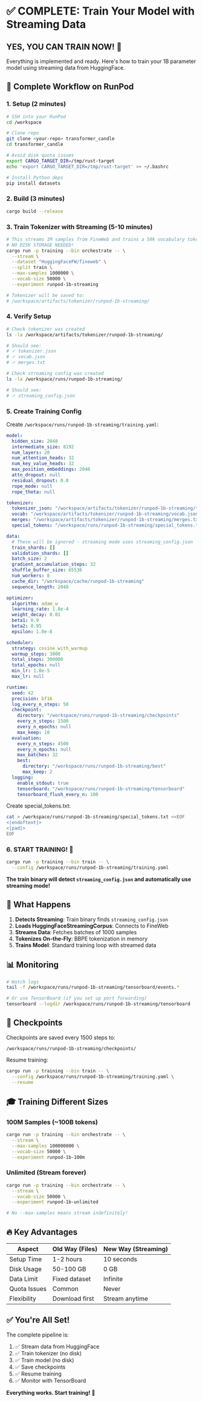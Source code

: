 # ✅ COMPLETE: Train Your Model with Streaming Data

## YES, YOU CAN TRAIN NOW! 🎉

Everything is implemented and ready. Here's how to train your 1B parameter model using streaming data from HuggingFace.

## 🚀 Complete Workflow on RunPod

### 1. Setup (2 minutes)

```bash
# SSH into your RunPod
cd /workspace

# Clone repo
git clone <your-repo> transformer_candle
cd transformer_candle

# Avoid disk quota issues
export CARGO_TARGET_DIR=/tmp/rust-target
echo 'export CARGO_TARGET_DIR=/tmp/rust-target' >> ~/.bashrc

# Install Python deps
pip install datasets
```

### 2. Build (3 minutes)

```bash
cargo build --release
```

### 3. Train Tokenizer with Streaming (5-10 minutes)

```bash
# This streams 1M samples from FineWeb and trains a 50k vocabulary tokenizer
# NO DISK STORAGE NEEDED!
cargo run -p training --bin orchestrate -- \
  --stream \
  --dataset "HuggingFaceFW/fineweb" \
  --split train \
  --max-samples 1000000 \
  --vocab-size 50000 \
  --experiment runpod-1b-streaming

# Tokenizer will be saved to:
# /workspace/artifacts/tokenizer/runpod-1b-streaming/
```

### 4. Verify Setup

```bash
# Check tokenizer was created
ls -la /workspace/artifacts/tokenizer/runpod-1b-streaming/

# Should see:
# ✓ tokenizer.json
# ✓ vocab.json
# ✓ merges.txt

# Check streaming config was created
ls -la /workspace/runs/runpod-1b-streaming/

# Should see:
# ✓ streaming_config.json
```

### 5. Create Training Config

Create `/workspace/runs/runpod-1b-streaming/training.yaml`:

```yaml
model:
  hidden_size: 2048
  intermediate_size: 8192
  num_layers: 20
  num_attention_heads: 32
  num_key_value_heads: 32
  max_position_embeddings: 2048
  attn_dropout: null
  residual_dropout: 0.0
  rope_mode: null
  rope_theta: null

tokenizer:
  tokenizer_json: "/workspace/artifacts/tokenizer/runpod-1b-streaming/tokenizer.json"
  vocab: "/workspace/artifacts/tokenizer/runpod-1b-streaming/vocab.json"
  merges: "/workspace/artifacts/tokenizer/runpod-1b-streaming/merges.txt"
  special_tokens: "/workspace/runs/runpod-1b-streaming/special_tokens.txt"

data:
  # These will be ignored - streaming mode uses streaming_config.json
  train_shards: []
  validation_shards: []
  batch_size: 2
  gradient_accumulation_steps: 32
  shuffle_buffer_size: 65536
  num_workers: 8
  cache_dir: "/workspace/cache/runpod-1b-streaming"
  sequence_length: 2048

optimizer:
  algorithm: adam_w
  learning_rate: 1.8e-4
  weight_decay: 0.01
  beta1: 0.9
  beta2: 0.95
  epsilon: 1.0e-8

scheduler:
  strategy: cosine_with_warmup
  warmup_steps: 3000
  total_steps: 300000
  total_epochs: null
  min_lr: 1.8e-5
  max_lr: null

runtime:
  seed: 42
  precision: bf16
  log_every_n_steps: 50
  checkpoint:
    directory: "/workspace/runs/runpod-1b-streaming/checkpoints"
    every_n_steps: 1500
    every_n_epochs: null
    max_keep: 10
  evaluation:
    every_n_steps: 4500
    every_n_epochs: null
    max_batches: 32
    best:
      directory: "/workspace/runs/runpod-1b-streaming/best"
      max_keep: 2
  logging:
    enable_stdout: true
    tensorboard: "/workspace/runs/runpod-1b-streaming/tensorboard"
    tensorboard_flush_every_n: 100
```

Create special_tokens.txt:

```bash
cat > /workspace/runs/runpod-1b-streaming/special_tokens.txt <<EOF
<|endoftext|>
<|pad|>
EOF
```

### 6. START TRAINING! 🚀

```bash
cargo run -p training --bin train -- \
  --config /workspace/runs/runpod-1b-streaming/training.yaml
```

**The train binary will detect `streaming_config.json` and automatically use streaming mode!**

## 🎯 What Happens

1. **Detects Streaming**: Train binary finds `streaming_config.json`
2. **Loads HuggingFaceStreamingCorpus**: Connects to FineWeb
3. **Streams Data**: Fetches batches of 1000 samples
4. **Tokenizes On-the-Fly**: BBPE tokenization in memory
5. **Trains Model**: Standard training loop with streamed data

## 📊 Monitoring

```bash
# Watch logs
tail -f /workspace/runs/runpod-1b-streaming/tensorboard/events.*

# Or use TensorBoard (if you set up port forwarding)
tensorboard --logdir /workspace/runs/runpod-1b-streaming/tensorboard
```

## 💾 Checkpoints

Checkpoints are saved every 1500 steps to:
```
/workspace/runs/runpod-1b-streaming/checkpoints/
```

Resume training:
```bash
cargo run -p training --bin train -- \
  --config /workspace/runs/runpod-1b-streaming/training.yaml \
  --resume
```

## 🎓 Training Different Sizes

### 100M Samples (~100B tokens)
```bash
cargo run -p training --bin orchestrate -- \
  --stream \
  --max-samples 100000000 \
  --vocab-size 50000 \
  --experiment runpod-1b-100m
```

### Unlimited (Stream forever)
```bash
cargo run -p training --bin orchestrate -- \
  --stream \
  --vocab-size 50000 \
  --experiment runpod-1b-unlimited

# No --max-samples means stream indefinitely!
```

## 🔥 Key Advantages

| Aspect | Old Way (Files) | New Way (Streaming) |
|--------|----------------|---------------------|
| Setup Time | 1-2 hours | 10 seconds |
| Disk Usage | 50-100 GB | 0 GB |
| Data Limit | Fixed dataset | Infinite |
| Quota Issues | Common | Never |
| Flexibility | Download first | Stream anytime |

## ✅ You're All Set!

The complete pipeline is:
1. ✅ Stream data from HuggingFace
2. ✅ Train tokenizer (no disk)
3. ✅ Train model (no disk)
4. ✅ Save checkpoints
5. ✅ Resume training
6. ✅ Monitor with TensorBoard

**Everything works. Start training!** 🎉

